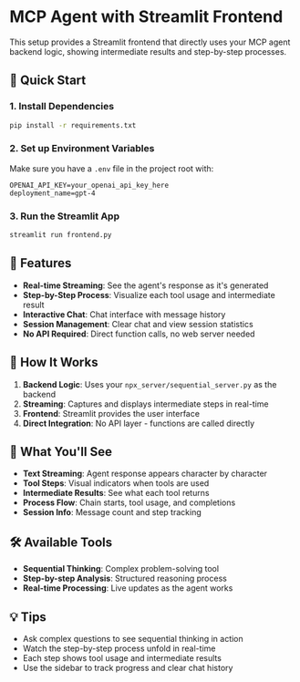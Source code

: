 # MCP Agent with Streamlit Frontend

This setup provides a Streamlit frontend that directly uses your MCP agent backend logic, showing intermediate results and step-by-step processes.

## 🚀 Quick Start

### 1. Install Dependencies
```bash
pip install -r requirements.txt
```

### 2. Set up Environment Variables
Make sure you have a `.env` file in the project root with:
```env
OPENAI_API_KEY=your_openai_api_key_here
deployment_name=gpt-4
```

### 3. Run the Streamlit App
```bash
streamlit run frontend.py
```

## 🎯 Features

- **Real-time Streaming**: See the agent's response as it's generated
- **Step-by-Step Process**: Visualize each tool usage and intermediate result
- **Interactive Chat**: Chat interface with message history
- **Session Management**: Clear chat and view session statistics
- **No API Required**: Direct function calls, no web server needed

## 🔧 How It Works

1. **Backend Logic**: Uses your `npx_server/sequential_server.py` as the backend
2. **Streaming**: Captures and displays intermediate steps in real-time
3. **Frontend**: Streamlit provides the user interface
4. **Direct Integration**: No API layer - functions are called directly

## 🎨 What You'll See

- **Text Streaming**: Agent response appears character by character
- **Tool Steps**: Visual indicators when tools are used
- **Intermediate Results**: See what each tool returns
- **Process Flow**: Chain starts, tool usage, and completions
- **Session Info**: Message count and step tracking

## 🛠️ Available Tools

- **Sequential Thinking**: Complex problem-solving tool
- **Step-by-step Analysis**: Structured reasoning process
- **Real-time Processing**: Live updates as the agent works

## 💡 Tips

- Ask complex questions to see sequential thinking in action
- Watch the step-by-step process unfold in real-time
- Each step shows tool usage and intermediate results
- Use the sidebar to track progress and clear chat history

